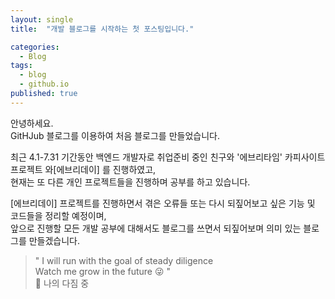 ```yaml
---
layout: single
title:  "개발 블로그를 시작하는 첫 포스팅입니다."

categories:
  - Blog
tags:
  - blog
  - github.io
published: true
---
```


안녕하세요.
<br/>GitHJub 블로그를 이용하여 처음 블로그를 만들었습니다.

최근 4.1-7.31 기간동안 백엔드 개발자로 취업준비 중인 친구와 '에브리타임' 카피사이트 프로젝트 와[에브리데이] 를 진행하였고,
<br/>현재는 또 다른 개인 프로젝트들을 진행하며 공부를 하고 있습니다.

[에브리데이] 프로젝트를 진행하면서 겪은 오류들 또는 다시 되짚어보고 싶은 기능 및 코드들을 정리할 예정이며, 
<br/>앞으로 진행할 모든 개발 공부에 대해서도 블로그를 쓰면서 되짚어보며 의미 있는 블로그를 만들겠습니다.


> " I will run with the goal of steady diligence<br/>
Watch me grow in the future :stuck_out_tongue_winking_eye: "<br/>
:balloon: 나의 다짐 중



